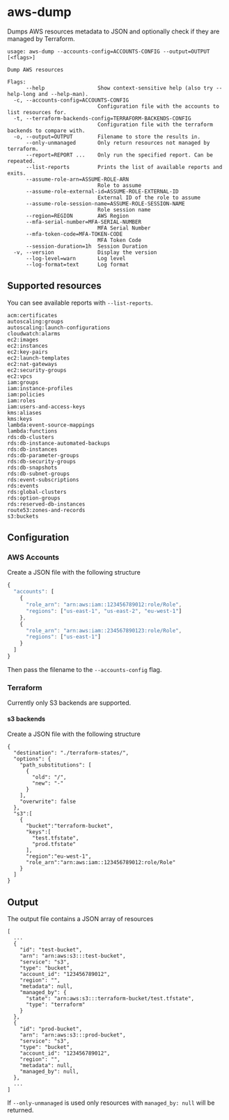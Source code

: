 # aws-dump

Dumps AWS resources metadata to JSON and optionally check if they are managed by Terraform.

```
usage: aws-dump --accounts-config=ACCOUNTS-CONFIG --output=OUTPUT [<flags>]

Dump AWS resources

Flags:
      --help                 Show context-sensitive help (also try --help-long and --help-man).
  -c, --accounts-config=ACCOUNTS-CONFIG
                             Configuration file with the accounts to list resources for.
  -t, --terraform-backends-config=TERRAFORM-BACKENDS-CONFIG
                             Configuration file with the terraform backends to compare with.
  -o, --output=OUTPUT        Filename to store the results in.
      --only-unmanaged       Only return resources not managed by terraform.
      --report=REPORT ...    Only run the specified report. Can be repeated.
      --list-reports         Prints the list of available reports and exits.
      --assume-role-arn=ASSUME-ROLE-ARN
                             Role to assume
      --assume-role-external-id=ASSUME-ROLE-EXTERNAL-ID
                             External ID of the role to assume
      --assume-role-session-name=ASSUME-ROLE-SESSION-NAME
                             Role session name
      --region=REGION        AWS Region
      --mfa-serial-number=MFA-SERIAL-NUMBER
                             MFA Serial Number
      --mfa-token-code=MFA-TOKEN-CODE
                             MFA Token Code
      --session-duration=1h  Session Duration
  -v, --version              Display the version
      --log-level=warn       Log level
      --log-format=text      Log format
```

## Supported resources

You can see available reports with `--list-reports`.

```
acm:certificates
autoscaling:groups
autoscaling:launch-configurations
cloudwatch:alarms
ec2:images
ec2:instances
ec2:key-pairs
ec2:launch-templates
ec2:nat-gateways
ec2:security-groups
ec2:vpcs
iam:groups
iam:instance-profiles
iam:policies
iam:roles
iam:users-and-access-keys
kms:aliases
kms:keys
lambda:event-source-mappings
lambda:functions
rds:db-clusters
rds:db-instance-automated-backups
rds:db-instances
rds:db-parameter-groups
rds:db-security-groups
rds:db-snapshots
rds:db-subnet-groups
rds:event-subscriptions
rds:events
rds:global-clusters
rds:option-groups
rds:reserved-db-instances
route53:zones-and-records
s3:buckets
```

## Configuration

### AWS Accounts

Create a JSON file with the following structure

```js
{
  "accounts": [
    {
      "role_arn": "arn:aws:iam::123456789012:role/Role",
      "regions": ["us-east-1", "us-east-2", "eu-west-1"]
    },
    {
      "role_arn": "arn:aws:iam::234567890123:role/Role",
      "regions": ["us-east-1"]
    }
  ]
}
```

Then pass the filename to the `--accounts-config` flag.

### Terraform

Currently only S3 backends are supported.

#### s3 backends

Create a JSON file with the following structure

```
{
  "destination": "./terraform-states/",
  "options": {
    "path_substitutions": [
      {
        "old": "/",
        "new": "-"
      }
    ],
    "overwrite": false
  },
  "s3":[
    {
      "bucket":"terraform-bucket",
      "keys":[
        "test.tfstate",
        "prod.tfstate"
      ],
      "region":"eu-west-1",
      "role_arn":"arn:aws:iam::123456789012:role/Role"
    }
  ]
}
```

## Output

The output file contains a JSON array of resources

```
[
  ...
  {
    "id": "test-bucket",
    "arn": "arn:aws:s3:::test-bucket",
    "service": "s3",
    "type": "bucket",
    "account_id": "123456789012",
    "region": "",
    "metadata": null,
    "managed_by": {
      "state": "arn:aws:s3:::terraform-bucket/test.tfstate",
      "type": "terraform"
    }
  },
  {
    "id": "prod-bucket",
    "arn": "arn:aws:s3:::prod-bucket",
    "service": "s3",
    "type": "bucket",
    "account_id": "123456789012",
    "region": "",
    "metadata": null,
    "managed_by": null,
  },
  ...
]
```

If `--only-unmanaged` is used only resources with `managed_by: null` will be returned.
